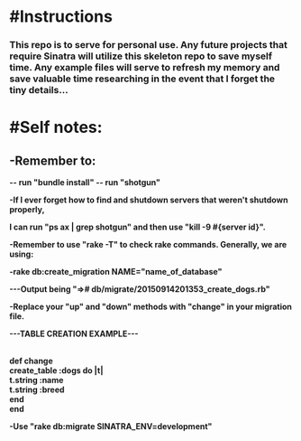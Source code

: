 <h1>#Instructions</h1>

<h3>This repo is to serve for personal use. Any future projects that require Sinatra
will utilize this skeleton repo to save myself time. Any example files will
serve to refresh my memory and save valuable time researching in the event that
I forget the tiny details...</h3>

<h1>#Self notes:</h1>
<h2>-Remember to:</h2>
<strong>-- run "bundle install"
-- run "shotgun"

<p>-If I ever forget how to find and shutdown servers that weren't shutdown properly,</p>
<p>I can run "ps ax | grep shotgun" and then use "kill -9 #{server id}".</p>

<p>-Remember to use "rake -T" to check rake commands. Generally, we are using:</p>

<p>-rake db:create_migration NAME="name_of_database"</p>
<p>---Output being "=># db/migrate/20150914201353_create_dogs.rb"</p>

<p>-Replace your "up" and "down" methods with "change" in your migration file.</p>

<p>---TABLE CREATION EXAMPLE---</p><br>
def change<br>
  create_table :dogs do |t|<br>
    t.string :name<br>
    t.string :breed<br>
  end<br>
end<br>

-Use "rake db:migrate SINATRA_ENV=development"
</strong>
